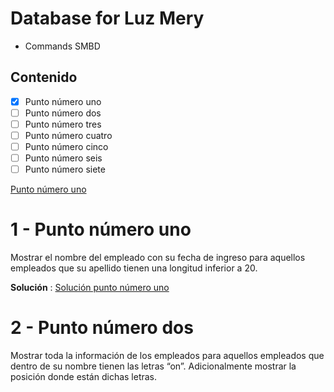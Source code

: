 # Database for Luz Mery

- Commands SMBD

## Contenido
- [x] Punto número uno
- [ ] Punto número dos
- [ ] Punto número tres
- [ ] Punto número cuatro
- [ ] Punto número cinco
- [ ] Punto número seis
- [ ] Punto número siete

[Punto número uno]()

# 1 - Punto número uno
 Mostrar el nombre del empleado con su fecha de ingreso para aquellos empleados que su apellido tienen una longitud inferior a 20.


**Solución** : [Solución punto número uno](commands/char_length.sql)

# 2 - Punto número dos

Mostrar toda la información de los empleados para aquellos empleados que dentro de su nombre tienen las letras “on”. Adicionalmente mostrar la posición donde están dichas letras.
